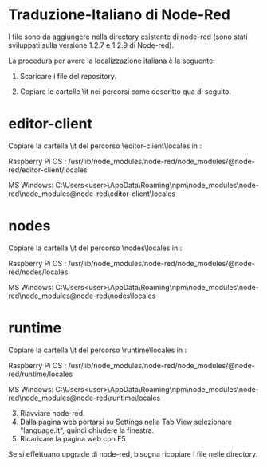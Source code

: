 # Traduzione-Italiano di Node-Red
 I file sono da aggiungere nella directory esistente di node-red (sono stati sviluppati sulla versione 1.2.7 e 1.2.9 di Node-red).
  
 La procedura per avere la localizzazione italiana è la seguente: 
 
 1. Scaricare i file del repository.

 2. Copiare le cartelle \it nei percorsi come descritto qua di seguito.
 
 # editor-client
 
 Copiare la cartella \it del percorso \editor-client\locales in :
 
 Raspberry Pi OS :    /usr/lib/node_modules/node-red/node_modules/@node-red/editor-client/locales
 
 MS Windows:        C:\Users\<user>\AppData\Roaming\npm\node_modules\node-red\node_modules@node-red\editor-client\locales
   
 # nodes
 
 Copiare la cartella \it del percorso \nodes\locales in :
 
 Raspberry Pi OS :    /usr/lib/node_modules/node-red/node_modules/@node-red/nodes/locales
 
 MS Windows:        C:\Users\<user>\AppData\Roaming\npm\node_modules\node-red\node_modules@node-red\nodes\locales
 
 # runtime
 
 Copiare la cartella \it del percorso \runtime\locales in :
 
 Raspberry Pi OS :    /usr/lib/node_modules/node-red/node_modules/@node-red/runtime/locales
 
 MS Windows:        C:\Users\<user>\AppData\Roaming\npm\node_modules\node-red\node_modules@node-red\runtime\locales
 
 3. Riavviare node-red.
 4. Dalla pagina web portarsi su Settings nella Tab View selezionare "language.it", quindi chiudere la finestra.
 5. RIcaricare la pagina web con F5


Se si effettuano upgrade di node-red, bisogna ricopiare i file nelle directory.


